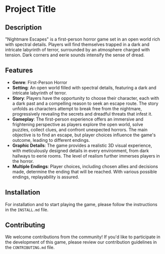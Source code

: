 # Project Title

## Description
"Nightmare Escapes" is a first-person horror game set in an open world rich with spectral details. Players will find themselves trapped in a dark and intricate labyrinth of terror, surrounded by an atmosphere charged with tension. Dark corners and eerie sounds intensify the sense of dread.

## Features
- **Genre**: First-Person Horror
- **Setting**: An open world filled with spectral details, featuring a dark and intricate labyrinth of terror.
- **Story**: Players have the opportunity to choose their character, each with a dark past and a compelling reason to seek an escape route. The story unfolds as characters attempt to break free from the nightmare, progressively revealing the secrets and dreadful threats that infest it.
- **Gameplay**: The first-person experience offers an immersive and frightening perspective as players explore the open world, solve puzzles, collect clues, and confront unexpected horrors. The main objective is to find an escape, but player choices influence the game's outcome, leading to different endings.
- **Graphic Details**: The game provides a realistic 3D visual experience, with meticulously designed details in every environment, from dark hallways to eerie rooms. The level of realism further immerses players in the horror.
- **Multiple Endings**: Player choices, including chosen allies and decisions made, determine the ending that will be reached. With various possible endings, replayability is assured.

## Installation
For installation and to start playing the game, please follow the instructions in the `INSTALL.md` file.

## Contributing
We welcome contributions from the community! If you'd like to participate in the development of this game, please review our contribution guidelines in the `CONTRIBUTING.md` file.


